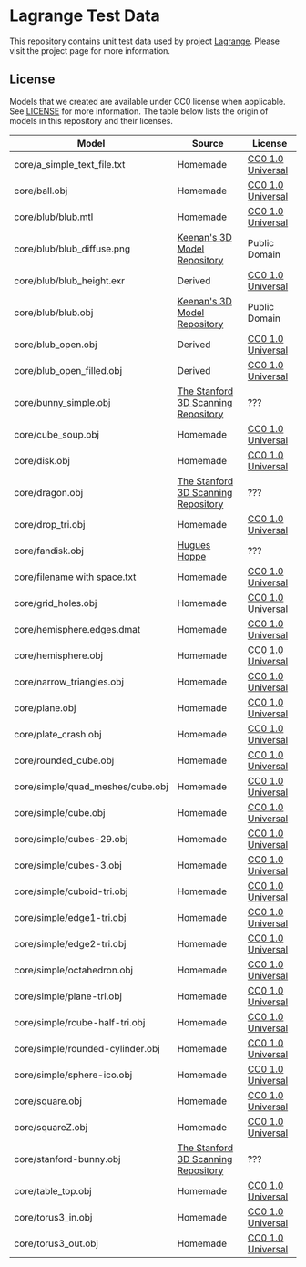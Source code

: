 # Lagrange Test Data

This repository contains unit test data used by project [Lagrange](https://github.com/adobe/lagrange). Please visit the project page for more information.

## License

Models that we created are available under CC0 license when applicable. See [LICENSE](LICENSE) for more information.
The table below lists the origin of models in this repository and their licenses.


| Model | Source | License |
|-------|--------|---------|
| core/a_simple_text_file.txt      | Homemade                                         | [CC0 1.0 Universal][cc0] |
| core/ball.obj                    | Homemade                                         | [CC0 1.0 Universal][cc0] |
| core/blub/blub.mtl               | Homemade                                         | [CC0 1.0 Universal][cc0] |
| core/blub/blub_diffuse.png       | [Keenan's 3D Model Repository][keenan]           | Public Domain            |
| core/blub/blub_height.exr        | Derived                                          | [CC0 1.0 Universal][cc0] |
| core/blub/blub.obj               | [Keenan's 3D Model Repository][keenan]           | Public Domain            |
| core/blub_open.obj               | Derived                                          | [CC0 1.0 Universal][cc0] |
| core/blub_open_filled.obj        | Derived                                          | [CC0 1.0 Universal][cc0] |
| core/bunny_simple.obj            | [The Stanford 3D Scanning Repository][standford] | ???                      |
| core/cube_soup.obj               | Homemade                                         | [CC0 1.0 Universal][cc0] |
| core/disk.obj                    | Homemade                                         | [CC0 1.0 Universal][cc0] |
| core/dragon.obj                  | [The Stanford 3D Scanning Repository][standford] | ???                      |
| core/drop_tri.obj                | Homemade                                         | [CC0 1.0 Universal][cc0] |
| core/fandisk.obj                 | [Hugues Hoppe](http://hhoppe.com/pm_data.zip)    | ???                      |
| core/filename with space.txt     | Homemade                                         | [CC0 1.0 Universal][cc0] |
| core/grid_holes.obj              | Homemade                                         | [CC0 1.0 Universal][cc0] |
| core/hemisphere.edges.dmat       | Homemade                                         | [CC0 1.0 Universal][cc0] |
| core/hemisphere.obj              | Homemade                                         | [CC0 1.0 Universal][cc0] |
| core/narrow_triangles.obj        | Homemade                                         | [CC0 1.0 Universal][cc0] |
| core/plane.obj                   | Homemade                                         | [CC0 1.0 Universal][cc0] |
| core/plate_crash.obj             | Homemade                                         | [CC0 1.0 Universal][cc0] |
| core/rounded_cube.obj            | Homemade                                         | [CC0 1.0 Universal][cc0] |
| core/simple/quad_meshes/cube.obj | Homemade                                         | [CC0 1.0 Universal][cc0] |
| core/simple/cube.obj             | Homemade                                         | [CC0 1.0 Universal][cc0] |
| core/simple/cubes-29.obj         | Homemade                                         | [CC0 1.0 Universal][cc0] |
| core/simple/cubes-3.obj          | Homemade                                         | [CC0 1.0 Universal][cc0] |
| core/simple/cuboid-tri.obj       | Homemade                                         | [CC0 1.0 Universal][cc0] |
| core/simple/edge1-tri.obj        | Homemade                                         | [CC0 1.0 Universal][cc0] |
| core/simple/edge2-tri.obj        | Homemade                                         | [CC0 1.0 Universal][cc0] |
| core/simple/octahedron.obj       | Homemade                                         | [CC0 1.0 Universal][cc0] |
| core/simple/plane-tri.obj        | Homemade                                         | [CC0 1.0 Universal][cc0] |
| core/simple/rcube-half-tri.obj   | Homemade                                         | [CC0 1.0 Universal][cc0] |
| core/simple/rounded-cylinder.obj | Homemade                                         | [CC0 1.0 Universal][cc0] |
| core/simple/sphere-ico.obj       | Homemade                                         | [CC0 1.0 Universal][cc0] |
| core/square.obj                  | Homemade                                         | [CC0 1.0 Universal][cc0] |
| core/squareZ.obj                 | Homemade                                         | [CC0 1.0 Universal][cc0] |
| core/stanford-bunny.obj          | [The Stanford 3D Scanning Repository][standford] | ???                      |
| core/table_top.obj               | Homemade                                         | [CC0 1.0 Universal][cc0] |
| core/torus3_in.obj               | Homemade                                         | [CC0 1.0 Universal][cc0] |
| core/torus3_out.obj              | Homemade                                         | [CC0 1.0 Universal][cc0] |

[standford]: http://graphics.stanford.edu/data/3Dscanrep
[keenan]: https://www.cs.cmu.edu/~kmcrane/Projects/ModelRepository/
[cc0]: https://creativecommons.org/publicdomain/zero/1.0/legalcode
